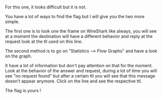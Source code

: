 For this one, it looks difficult but it is not.

You have a lot of ways to find the flag but I will give you the two more simple.

The first one is to look one the frame on WireShark like always, you will see at a moment the destination will have a different behavior and reply at the request look at the tll used on this line.

The second method is to go on "Statistics --> Flow Graphs" and have a look on the graph.

It have a lot of information but don't pay attention on that for the moment. Look at the behavior of the answer and request, during a lot of time you will see "no request found" but after a certain ttl you will see that this message doesn't appear anymore. Click on the line and see the respective ttl.

The flag is yours ! 
